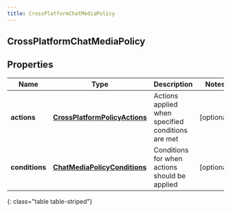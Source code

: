 ```yaml
---
title: CrossPlatformChatMediaPolicy
---
```


## CrossPlatformChatMediaPolicy

## Properties

| Name           | Type                                                                                 | Description                                       | Notes      |
| -------------- | ------------------------------------------------------------------------------------ | ------------------------------------------------- | ---------- |
| **actions**    | <!----><!---->[**CrossPlatformPolicyActions**](CrossPlatformPolicyActions.md)<!----> | Actions applied when specified conditions are met | [optional] |
| **conditions** | <!----><!---->[**ChatMediaPolicyConditions**](ChatMediaPolicyConditions.md)<!---->   | Conditions for when actions should be applied     | [optional] |

{: class="table table-striped"}
